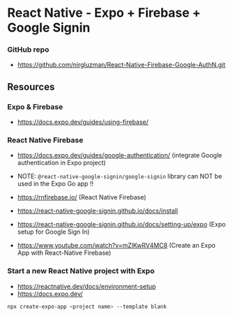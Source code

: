 # React Native - Expo + Firebase + Google Signin

### GitHub repo

- https://github.com/nirgluzman/React-Native-Firebase-Google-AuthN.git

## Resources

### Expo & Firebase

- https://docs.expo.dev/guides/using-firebase/

### React Native Firebase

- https://docs.expo.dev/guides/google-authentication/ (integrate Google authentication in Expo
  project)
- NOTE: `@react-native-google-signin/google-signin` library can NOT be used in the Expo Go app !!

- https://rnfirebase.io/ (React Native Firebase)
- https://react-native-google-signin.github.io/docs/install
- https://react-native-google-signin.github.io/docs/setting-up/expo (Expo setup for Google Sign In)

- https://www.youtube.com/watch?v=mZlKwRV4MC8 (Create an Expo App with React-Native Firebase)

### Start a new React Native project with Expo

- https://reactnative.dev/docs/environment-setup
- https://docs.expo.dev/

```bash
npx create-expo-app <project name> --template blank
```

